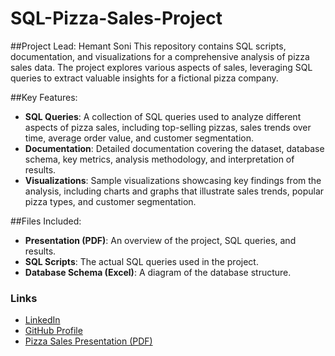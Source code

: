 # SQL-Pizza-Sales-Project
##Project Lead: Hemant Soni
This repository contains SQL scripts, documentation, and visualizations for a comprehensive analysis of pizza sales data. The project explores various aspects of sales, leveraging SQL queries to extract valuable insights for a fictional pizza company.

##Key Features:
- **SQL Queries**: A collection of SQL queries used to analyze different aspects of pizza sales, including top-selling pizzas, sales trends over time, average order value, and customer segmentation.
- **Documentation**: Detailed documentation covering the dataset, database schema, key metrics, analysis methodology, and interpretation of results.
- **Visualizations**: Sample visualizations showcasing key findings from the analysis, including charts and graphs that illustrate sales trends, popular pizza types, and customer segmentation.

##Files Included:
- **Presentation (PDF)**: An overview of the project, SQL queries, and results.
- **SQL Scripts**: The actual SQL queries used in the project.
- **Database Schema (Excel)**: A diagram of the database structure.

### Links
- [LinkedIn](https://www.linkedin.com/in/hemant-soni-5210b7226/)
- [GitHub Profile](https://github.com/Hemant-5516)
- [Pizza Sales Presentation (PDF)](Pizza_sales.pdf)
